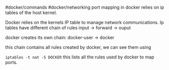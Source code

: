 #docker/commands 
#docker/networking 
port mapping in docker relies on ip tables of the host kernel.

Docker relies on the kernels IP table to manage network communications.
Ip tables have different chain of rules
input -> forward -> ouput

docker creates its own chain:
docker-user -> docker

this chain contains all rules created by docker, we can see them using

`iptables -t nat -S DOCKER`
this lists all the rules used by docker to map ports.